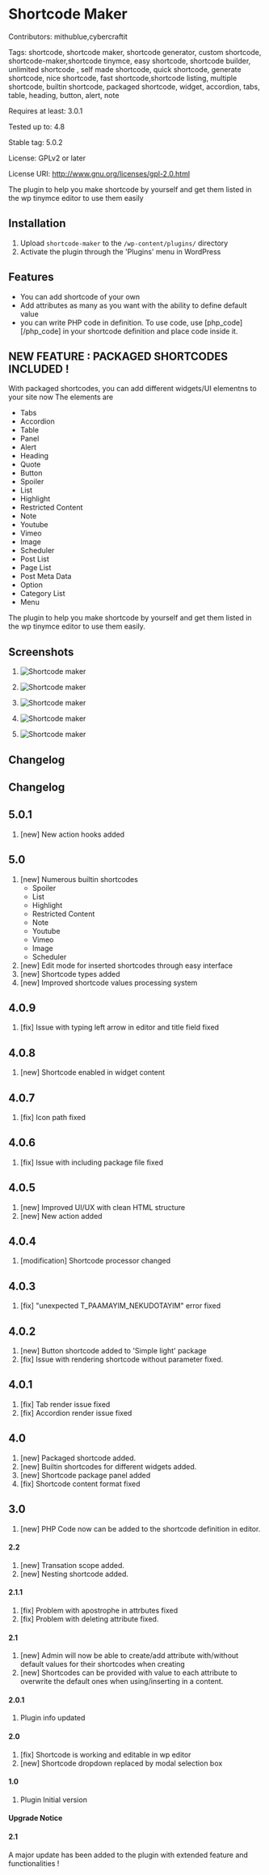 # Shortcode Maker #

Contributors: mithublue,cybercraftit

Tags: shortcode, shortcode maker, shortcode generator, custom shortcode, shortcode-maker,shortcode tinymce, easy shortcode, shortcode builder, unlimited shortcode , self made shortcode, quick shortcode, generate shortcode, nice shortcode, fast shortcode,shortcode listing, multiple shortcode, builtin shortcode, packaged shortcode, widget, accordion, tabs, table, heading, button, alert, note

Requires at least: 3.0.1

Tested up to: 4.8

Stable tag: 5.0.2

License: GPLv2 or later

License URI: http://www.gnu.org/licenses/gpl-2.0.html

The plugin to help you make shortcode by yourself and get them listed in the wp tinymce editor to use them easily


## Installation ##

1. Upload `shortcode-maker` to the `/wp-content/plugins/` directory
1. Activate the plugin through the 'Plugins' menu in WordPress

## Features ##

* You can add shortcode of your own
* Add attributes as many as you want with the ability to define default value
* you can write PHP code in definition. To use code, use [php_code][/php_code] in your shortcode definition and place code inside it.
 
 ## NEW FEATURE : PACKAGED SHORTCODES INCLUDED ! ##
 
 With packaged shortcodes, you can add different widgets/UI elementns to your site now
 The elements are
 
 * Tabs
 * Accordion
 * Table
 * Panel
 * Alert
 * Heading
 * Quote
 * Button
 * Spoiler
 * List
 * Highlight
 * Restricted Content
 * Note
 * Youtube
 * Vimeo
 * Image
 * Scheduler
 * Post List
 * Page List
 * Post Meta Data
 * Option
 * Category List
 * Menu
 
 
 The plugin to help you make shortcode by yourself and get them listed in the wp tinymce editor to use them easily.
 
 
## Screenshots ##

1. ![Shortcode maker](http://mithublue.github.io/images/shortcode-maker/screenshot-2.png)

2. ![Shortcode maker](http://mithublue.github.io/images/shortcode-maker/screenshot-3.png)

3. ![Shortcode maker](http://mithublue.github.io/images/shortcode-maker/screenshot-4.png)

4. ![Shortcode maker](http://mithublue.github.io/images/shortcode-maker/screenshot-5.png)

5. ![Shortcode maker](http://mithublue.github.io/images/shortcode-maker/screenshot-6.png)


## Changelog ##

## Changelog ##

## 5.0.1 ##

1. [new] New action hooks added

## 5.0 ##

1. [new] Numerous builtin shortcodes
    * Spoiler
    * List
    * Highlight
    * Restricted Content
    * Note
    * Youtube
    * Vimeo
    * Image
    * Scheduler
2. [new] Edit mode for inserted shortcodes through easy interface
3. [new] Shortcode types added
4. [new] Improved shortcode values processing system

## 4.0.9 ##

1. [fix] Issue with typing left arrow in editor and title field fixed

## 4.0.8 ##

1. [new] Shortcode enabled in widget content

## 4.0.7 ##

1. [fix] Icon path fixed


## 4.0.6 ##

1. [fix] Issue with including package file fixed


## 4.0.5 ##

1. [new] Improved UI/UX with clean HTML structure
2. [new] New action added


## 4.0.4 ##

1. [modification] Shortcode processor changed


## 4.0.3 ##

1. [fix] "unexpected T_PAAMAYIM_NEKUDOTAYIM" error fixed

## 4.0.2 ##

1. [new] Button shortcode added to 'Simple light' package
2. [fix] Issue with rendering shortcode without parameter fixed.

## 4.0.1 ##

1. [fix] Tab render issue fixed
2. [fix] Accordion render issue fixed

## 4.0 ##

1. [new] Packaged shortcode added.
2. [new] Builtin shortcodes for different widgets added.
3. [new] Shortcode package panel added
4. [fix] Shortcode content format fixed

## 3.0 ##

1. [new] PHP Code now can be added to the shortcode definition in editor.

#### 2.2 ####

1. [new] Transation scope added.
2. [new] Nesting shortcode added.

#### 2.1.1 ####

1. [fix] Problem with apostrophe in attrbutes fixed
2. [fix] Problem with deleting attribute fixed.

#### 2.1 ####

1. [new] Admin will now be able to create/add attribute with/without default values for their shortcodes when creating
2. [new] Shortcodes can be provided with value to each attribute to overwrite the default ones when using/inserting in a content.

#### 2.0.1 ####

1. Plugin info updated

#### 2.0 ####

1. [fix] Shortcode is working and editable in wp editor
2. [new] Shortcode dropdown replaced by modal selection box

#### 1.0 ####

1. Plugin Initial version

#### Upgrade Notice ####

#### 2.1 ####

A major update has been added to the plugin with extended feature and functionalities ! 